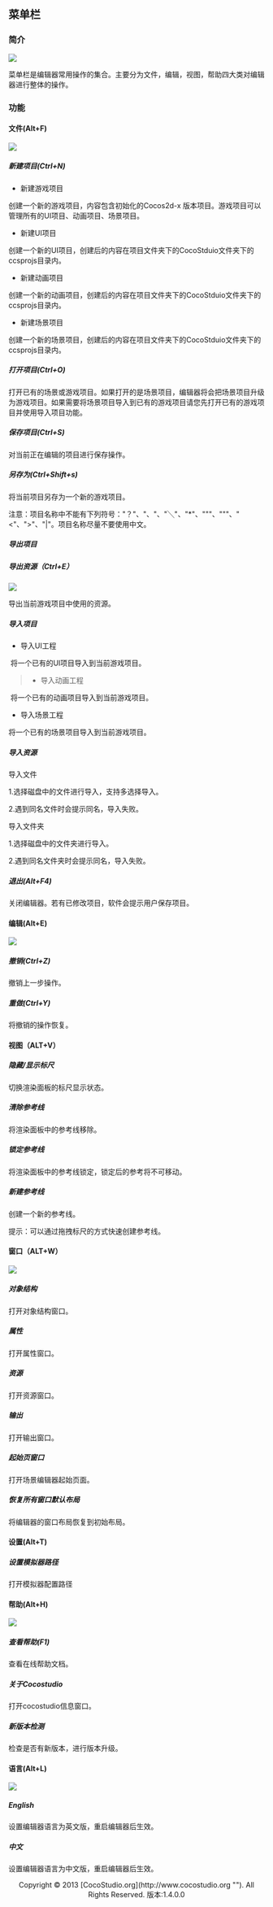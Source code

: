 ## 菜单栏

### 简介

![](img/5-2-9-img-01.png)

菜单栏是编辑器常用操作的集合。主要分为文件，编辑，视图，帮助四大类对编辑器进行整体的操作。

### 功能

#### 文件(Alt+F)

![](img/5-2-9-img-02.png)

##### 新建项目(Ctrl+N)


*   新建游戏项目

创建一个新的游戏项目，内容包含初始化的Cocos2d-x 版本项目。游戏项目可以管理所有的UI项目、动画项目、场景项目。

*   新建UI项目

创建一个新的UI项目，创建后的内容在项目文件夹下的CocoStduio文件夹下的ccsprojs目录内。

*   新建动画项目

创建一个新的动画项目，创建后的内容在项目文件夹下的CocoStduio文件夹下的ccsprojs目录内。

*   新建场景项目

创建一个新的场景项目，创建后的内容在项目文件夹下的CocoStduio文件夹下的ccsprojs目录内。

##### 打开项目(Ctrl+O)

打开已有的场景或游戏项目。如果打开的是场景项目，编辑器将会把场景项目升级为游戏项目。如果需要将场景项目导入到已有的游戏项目请您先打开已有的游戏项目并使用导入项目功能。

##### 保存项目(Ctrl+S)

对当前正在编辑的项目进行保存操作。 

##### 另存为(Ctrl+Shift+s)

将当前项目另存为一个新的游戏项目。

注意：项目名称中不能有下列符号："？"、"、"、"╲"、"*"、"""、"""、"<"、">"、"|"。项目名称尽量不要使用中文。

##### 导出项目

##### 导出资源（Ctrl+E）

![](img/5-4-img-02.png)

导出当前游戏项目中使用的资源。 

##### 导入项目

*   导入UI工程

&nbsp;将一个已有的UI项目导入到当前游戏项目。

>*   导入动画工程

&nbsp;将一个已有的动画项目导入到当前游戏项目。

*   导入场景工程

将一个已有的场景项目导入到当前游戏项目。

##### 导入资源

导入文件 

1.选择磁盘中的文件进行导入，支持多选择导入。

2.遇到同名文件时会提示同名，导入失败。

导入文件夹 

1.选择磁盘中的文件夹进行导入。

2.遇到同名文件夹时会提示同名，导入失败。

##### 退出(Alt+F4)

关闭编辑器。若有已修改项目，软件会提示用户保存项目。 

#### 编辑(Alt+E)

![](img/5-2-9-img-05.png)

##### 撤销(Ctrl+Z)

撤销上一步操作。

##### 重做(Ctrl+Y)

将撤销的操作恢复。

#### 视图（ALT+V）

##### 隐藏/显示标尺

切换渲染面板的标尺显示状态。

##### 清除参考线

将渲染面板中的参考线移除。

##### 锁定参考线

将渲染面板中的参考线锁定，锁定后的参考将不可移动。

##### 新建参考线

创建一个新的参考线。

提示：可以通过拖拽标尺的方式快速创建参考线。

#### 窗口（ALT+W）

![](img/5-2-9-img-06.png)

##### 对象结构

打开对象结构窗口。

##### 属性

打开属性窗口。

##### 资源

打开资源窗口。

##### 输出

打开输出窗口。

##### 起始页窗口

打开场景编辑器起始页面。

##### 恢复所有窗口默认布局

将编辑器的窗口布局恢复到初始布局。

#### 设置(Alt+T)

##### 设置模拟器路径

打开模拟器配置路径

#### 帮助(Alt+H)

![](img/5-2-9-img-07.png)

##### 查看帮助(F1)

查看在线帮助文档。

##### 关于Cocostudio

打开cocostudio信息窗口。

##### 新版本检测

检查是否有新版本，进行版本升级。

#### 语言(Alt+L)

![](img/5-2-9-img-08.png)

##### English

设置编辑器语言为英文版，重启编辑器后生效。

##### 中文

设置编辑器语言为中文版，重启编辑器后生效。

<center>Copyright © 2013 [CocoStudio.org](http://www.cocostudio.org ""). All Rights Reserved. 版本:1.4.0.0</center>